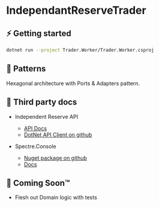 # IndependantReserveTrader

## ⚡ Getting started

```bash
dotnet run --project Trader.Worker/Trader.Worker.csproj
```

## 🎩 Patterns

Hexagonal architecture with Ports & Adapters pattern.

## 🤝 Third party docs

- Independent Reserve API
  - [API Docs](https://www.independentreserve.com/nz/products/api)
  - [DotNet API Client on github](https://github.com/independentreserve/dotNetApiClient)

- Spectre.Console
  - [Nuget package on github](https://github.com/spectreconsole/spectre.console)
  - [Docs](https://spectreconsole.net/)

## 🔧 Coming Soon™

- Flesh out Domain logic with tests
